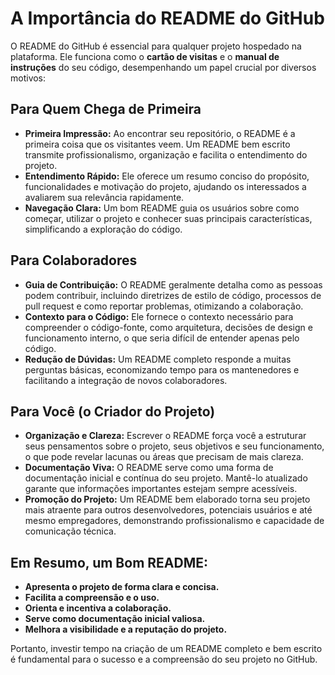 # A Importância do README do GitHub

O README do GitHub é essencial para qualquer projeto hospedado na plataforma. Ele funciona como o **cartão de visitas** e o **manual de instruções** do seu código, desempenhando um papel crucial por diversos motivos:

## Para Quem Chega de Primeira

* **Primeira Impressão:** Ao encontrar seu repositório, o README é a primeira coisa que os visitantes veem. Um README bem escrito transmite profissionalismo, organização e facilita o entendimento do projeto.
* **Entendimento Rápido:** Ele oferece um resumo conciso do propósito, funcionalidades e motivação do projeto, ajudando os interessados a avaliarem sua relevância rapidamente.
* **Navegação Clara:** Um bom README guia os usuários sobre como começar, utilizar o projeto e conhecer suas principais características, simplificando a exploração do código.

## Para Colaboradores

* **Guia de Contribuição:** O README geralmente detalha como as pessoas podem contribuir, incluindo diretrizes de estilo de código, processos de pull request e como reportar problemas, otimizando a colaboração.
* **Contexto para o Código:** Ele fornece o contexto necessário para compreender o código-fonte, como arquitetura, decisões de design e funcionamento interno, o que seria difícil de entender apenas pelo código.
* **Redução de Dúvidas:** Um README completo responde a muitas perguntas básicas, economizando tempo para os mantenedores e facilitando a integração de novos colaboradores.

## Para Você (o Criador do Projeto)

* **Organização e Clareza:** Escrever o README força você a estruturar seus pensamentos sobre o projeto, seus objetivos e seu funcionamento, o que pode revelar lacunas ou áreas que precisam de mais clareza.
* **Documentação Viva:** O README serve como uma forma de documentação inicial e contínua do seu projeto. Mantê-lo atualizado garante que informações importantes estejam sempre acessíveis.
* **Promoção do Projeto:** Um README bem elaborado torna seu projeto mais atraente para outros desenvolvedores, potenciais usuários e até mesmo empregadores, demonstrando profissionalismo e capacidade de comunicação técnica.

## Em Resumo, um Bom README:

* **Apresenta o projeto de forma clara e concisa.**
* **Facilita a compreensão e o uso.**
* **Orienta e incentiva a colaboração.**
* **Serve como documentação inicial valiosa.**
* **Melhora a visibilidade e a reputação do projeto.**

Portanto, investir tempo na criação de um README completo e bem escrito é fundamental para o sucesso e a compreensão do seu projeto no GitHub.
